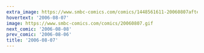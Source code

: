 ```yaml
---
extra_image: https://www.smbc-comics.com/comics/1448561611-20060807after.png
hovertext: '2006-08-07'
image: https://www.smbc-comics.com/comics/20060807.gif
next_comic: '2006-08-08'
prev_comic: '2006-08-06'
title: '2006-08-07'
---
```



